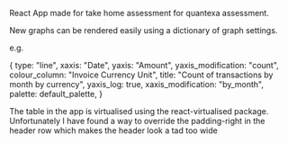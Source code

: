 React App made for take home assessment for quantexa assessment.

New graphs can be rendered easily using a dictionary of graph settings.

e.g.

{
    type: "line",
    xaxis: "Date",
    yaxis: "Amount",
    yaxis_modification: "count",
    colour_column: "Invoice Currency Unit",
    title: "Count of transactions by month by currency",
    yaxis_log: true,
    xaxis_modification: "by_month",
    palette: default_palette,
  }
  
  The table in the app is virtualised using the react-virtualised package. Unfortunately I have found a way to override the padding-right in the header row which makes the header look a tad too wide
